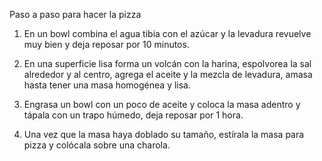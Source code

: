 Paso a paso para hacer la pizza

1. En un bowl combina el agua tibia con el azúcar y la levadura revuelve muy bien y deja reposar por 10 minutos. 

2. En una superficie lisa forma un volcán con la harina, espolvorea la sal alrededor y al centro, agrega el aceite y la mezcla de levadura, amasa hasta tener una masa homogénea y lisa.

3. Engrasa un bowl con un poco de aceite y  coloca la masa adentro y tápala con un trapo húmedo, deja reposar por 1 hora. 

4. Una vez que la masa haya doblado su tamaño, estírala la masa para pizza y colócala sobre una charola. 
